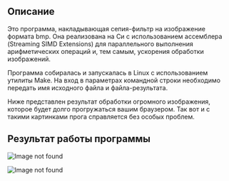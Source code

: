 ## Описание

Это программа, накладывающая сепия-фильтр на изображение формата bmp. Она реализована на Си с использованием ассемблера (Streaming SIMD Extensions) для параллельного выполнения арифметических операций и, тем самым, ускорения обработки изображений.

Программа собиралась и запускалась в Linux с использованием утилиты Make. На вход в параметрах командной строки необходимо передать имя исходного файла и файла-результата.

Ниже представлен результат обработки огромного изображения, которое будет долго прогружаться вашим браузером. Так вот и с такими картинками прога справляется без особых проблем.

## Результат работы программы

![Image not found](/low_level_programming/lab5/result/src.bmp)

![Image not found](/low_level_programming/lab5/result/dest.bmp)